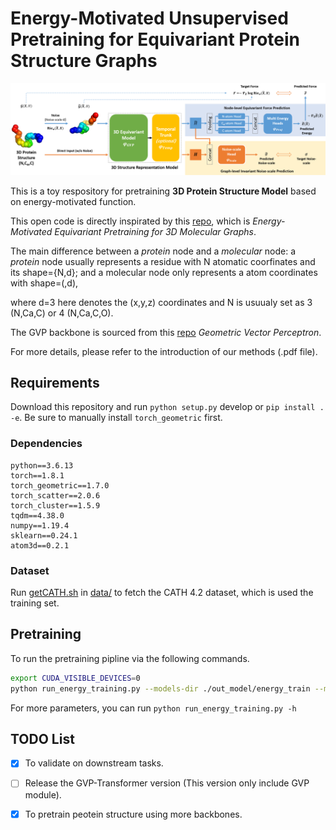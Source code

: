 # Energy-Motivated Unsupervised Pretraining for Equivariant Protein Structure Graphs

![Overview](pics/overview.png "Overview")

This is a toy respository for pretraining **3D Protein Structure Model** based on energy-motivated function.



This open code is directly inspirated by this [repo](https://github.com/jiaor17/3D-EMGP), which is *Energy-Motivated Equivariant Pretraining for 3D Molecular Graphs*.

The main difference between a *protein* node and a *molecular* node: a *protein* node usually represents a residue with N atomatic coorfinates and its shape={N,d}; and a molecular node only represents a atom coordinates with shape=(,d),

where d=3 here denotes the (x,y,z) coordinates and N is usuualy set as 3 (N,Ca,C) or 4 (N,Ca,C,O).


The GVP backbone is sourced from this [repo](https://github.com/drorlab/gvp-pytorch) *Geometric Vector Perceptron*.

For more details, please refer to the introduction of our methods (.pdf file).



## Requirements
Download this repository and run `python setup.py` develop or `pip install . -e`. Be sure to manually install `torch_geometric` first.

### Dependencies
```
python==3.6.13
torch==1.8.1
torch_geometric==1.7.0
torch_scatter==2.0.6
torch_cluster==1.5.9
tqdm==4.38.0
numpy==1.19.4
sklearn==0.24.1
atom3d==0.2.1
```

### Dataset
Run [getCATH.sh](./data/getCATH.sh) in [data/](data/) to fetch the CATH 4.2 dataset, which is used the training set.


## Pretraining
To run the pretraining pipline via the following commands.
```bash
export CUDA_VISIBLE_DEVICES=0
python run_energy_training.py --models-dir ./out_model/energy_train --max-nodes 5000

```
For more parameters, you can run `python run_energy_training.py -h`


## TODO List
- [x] To validate on downstream tasks.
- [ ] Release the GVP-Transformer version (This version only include GVP module).
- [x] To pretrain peotein structure using more backbones.

